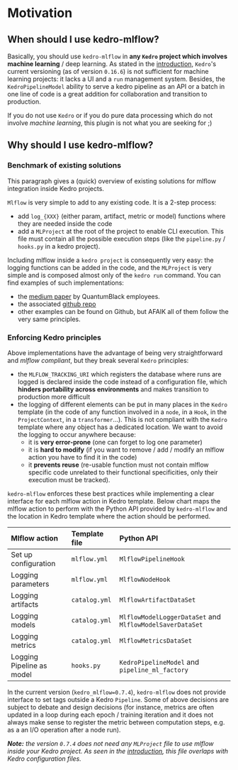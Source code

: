 # Motivation

## When should I use kedro-mlflow?

Basically, you should use `kedro-mlflow` in **any `Kedro` project which involves machine learning** / deep learning. As stated in the [introduction](./01_introduction.md), `Kedro`'s current versioning (as of version `0.16.6`) is not sufficient for machine learning projects: it lacks a UI and a ``run`` management system. Besides, the `KedroPipelineModel` ability to serve a kedro pipeline as an API or a batch in one line of code is a great addition for collaboration and transition to production.

If you do not use ``Kedro`` or if you do pure data processing which do not involve *machine learning*, this plugin is not what you are seeking for ;)

## Why should I use kedro-mlflow?

### Benchmark of existing solutions

This paragraph gives a (quick) overview of existing solutions for mlflow integration inside Kedro projects.

``Mlflow`` is very simple to add to any existing code. It is a 2-step process:

- add `log_{XXX}` (either param, artifact, metric or model) functions where they are needed inside the code
- add a `MLProject` at the root of the project to enable CLI execution. This file must contain all the possible execution steps (like the `pipeline.py` / `hooks.py`  in a kedro project).

Including mlflow inside a ``kedro project`` is consequently very easy: the logging functions can be added in the code, and the ``MLProject`` is very simple and is composed almost only of the ``kedro run`` command. You can find examples of such implementations:

- the [medium paper](https://medium.com/quantumblack/deploying-and-versioning-data-pipelines-at-scale-942b1d81b5f5) by QuantumBlack employees.
- the associated [github repo](https://github.com/tgoldenberg/kedro-mlflow-example)
- other examples can be found on Github, but AFAIK all of them follow the very same principles.

### Enforcing Kedro principles

Above implementations have the advantage of being very straightforward and *mlflow compliant*, but they break several ``Kedro`` principles:

- the ``MLFLOW_TRACKING_URI`` which registers the database where runs are logged is declared inside the code instead of a configuration file, which **hinders portability across environments** and makes transition to production more difficult
- the logging of different elements can be put in many places in the ``Kedro`` template (in the code of any function involved in a ``node``, in a ``Hook``, in  the ``ProjectContext``, in a ``transformer``...). This is not compliant with the ``Kedro`` template where any object has a dedicated location. We want to avoid the logging to occur anywhere because:
  - it is **very error-prone** (one can forget to log one parameter)
  - it is **hard to modify** (if you want to remove / add / modify an mlflow action you have to find it in the code)
  - it **prevents reuse** (re-usable function must not contain mlflow specific code unrelated to their functional specificities, only their execution must be tracked).

``kedro-mlflow`` enforces these best practices while implementing a clear interface for each mlflow action in Kedro template. Below chart maps the mlflow action to perform with the Python API provided by ``kedro-mlflow`` and the location in Kedro template where the action should be performed.

|Mlflow action                |Template file           |Python API                                        |
|:----------------------------|:-----------------------|:------------------------------------------------------|
|Set up configuration         |``mlflow.yml``     |``MlflowPipelineHook``                            |
|Logging parameters           |``mlflow.yml``     |``MlflowNodeHook``                                |
|Logging artifacts            |``catalog.yml``    |``MlflowArtifactDataSet``                         |
|Logging models               |``catalog.yml``    |`MlflowModelLoggerDataSet` and `MlflowModelSaverDataSet`                                             |
|Logging metrics              |``catalog.yml``    |``MlflowMetricsDataSet``                          |
|Logging Pipeline as model    |``hooks.py``    |``KedroPipelineModel`` and ``pipeline_ml_factory``|

In the current version (``kedro_mlflow=0.7.4``), `kedro-mlflow` does not provide interface to set tags outside a Kedro ``Pipeline``. Some of above decisions are subject to debate and design decisions (for instance, metrics are often updated in a loop during each epoch / training iteration and it does not always make sense to register the metric between computation steps, e.g. as a an I/O operation after a node run).

_**Note:** the version ``0.7.4`` does not need any ``MLProject`` file to use mlflow inside your Kedro project. As seen in the [introduction](./01_introduction.md), this file overlaps with Kedro configuration files._
